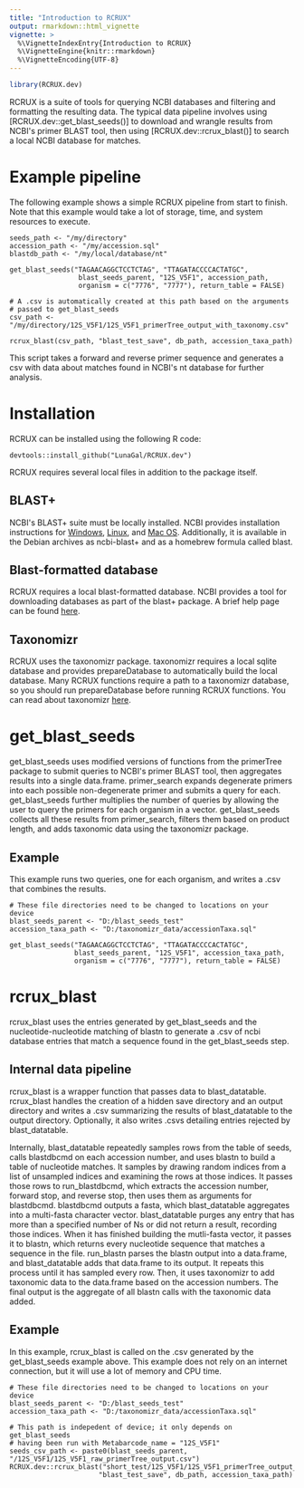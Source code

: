```yaml
---
title: "Introduction to RCRUX"
output: rmarkdown::html_vignette
vignette: >
  %\VignetteIndexEntry{Introduction to RCRUX}
  %\VignetteEngine{knitr::rmarkdown}
  %\VignetteEncoding{UTF-8}
---
```





```r
library(RCRUX.dev)
```

RCRUX is a suite of tools for querying NCBI databases and filtering and formatting the resulting data. The typical data pipeline involves using [RCRUX.dev::get_blast_seeds()] to download and wrangle results from NCBI's primer BLAST tool, then using [RCRUX.dev::rcrux_blast()] to search a local NCBI database for matches.

# Example pipeline

The following example shows a simple RCRUX pipeline from start to finish. Note that this example would take a lot of storage, time, and system resources to execute.

```
seeds_path <- "/my/directory"
accession_path <- "/my/accession.sql"
blastdb_path <- "/my/local/database/nt"

get_blast_seeds("TAGAACAGGCTCCTCTAG", "TTAGATACCCCACTATGC",
                 blast_seeds_parent, "12S_V5F1", accession_path,
                 organism = c("7776", "7777"), return_table = FALSE)

# A .csv is automatically created at this path based on the arguments
# passed to get_blast_seeds
csv_path <- "/my/directory/12S_V5F1/12S_V5F1_primerTree_output_with_taxonomy.csv"

rcrux_blast(csv_path, "blast_test_save", db_path, accession_taxa_path)
```

This script takes a forward and reverse primer sequence and generates a csv with data about matches found in NCBI's nt database for further analysis.

# Installation

RCRUX can be installed using the following R code:

```
devtools::install_github("LunaGal/RCRUX.dev")
```

RCRUX requires several local files in addition to the package itself.

## BLAST+

NCBI's BLAST+ suite must be locally installed. NCBI provides installation instructions for [Windows](https://www.ncbi.nlm.nih.gov/books/NBK52637/), [Linux](https://www.ncbi.nlm.nih.gov/books/NBK52640/), and [Mac OS](https://www.ncbi.nlm.nih.gov/books/NBK569861/). Additionally, it is available in the Debian archives as ncbi-blast+ and as a homebrew formula called blast.

## Blast-formatted database

RCRUX requires a local blast-formatted database. NCBI provides a tool for downloading databases as part of the blast+ package. A brief help page can be found [here](https://www.ncbi.nlm.nih.gov/books/NBK569850/).

## Taxonomizr

RCRUX uses the taxonomizr package. taxonomizr requires a local sqlite database and provides prepareDatabase to automatically build the local database. Many RCRUX functions require a path to a taxonomizr database, so you should run prepareDatabase before running RCRUX functions. You can read about taxonomizr [here](https://cran.r-project.org/web/packages/taxonomizr/vignettes/usage.html).

# get_blast_seeds

get_blast_seeds uses modified versions of functions from the primerTree package to submit queries to NCBI's primer BLAST tool, then aggregates results into a single data.frame. primer_search expands degenerate primers into each possible non-degenerate primer and submits a query for each. get_blast_seeds further multiplies the number of queries by allowing the user to query the primers for each organism in a vector. get_blast_seeds collects all these results from primer_search, filters them based on product length, and adds taxonomic data using the taxonomizr package.

## Example

This example runs two queries, one for each organism, and writes a .csv that combines the results.

```
# These file directories need to be changed to locations on your device
blast_seeds_parent <- "D:/blast_seeds_test"
accession_taxa_path <- "D:/taxonomizr_data/accessionTaxa.sql"

get_blast_seeds("TAGAACAGGCTCCTCTAG", "TTAGATACCCCACTATGC",
                blast_seeds_parent, "12S_V5F1", accession_taxa_path,
                organism = c("7776", "7777"), return_table = FALSE)
```

# rcrux_blast

rcrux_blast uses the entries generated by get_blast_seeds and the nucleotide-nucleotide matching of blastn to generate a .csv of ncbi database entries that match a sequence found in the get_blast_seeds step.

## Internal data pipeline

rcrux_blast is a wrapper function that passes data to blast_datatable. rcrux_blast handles the creation of a hidden save directory and an output directory and writes a .csv summarizing the results of blast_datatable to the output directory. Optionally, it also writes .csvs detailing entries rejected by blast_datatable.

Internally, blast_datatable repeatedly samples rows from the table of seeds, calls blastdbcmd on each accession number, and uses blastn to build a table of nucleotide matches. It samples by drawing random indices from a list of unsampled indices and examining the rows at those indices. It passes those rows to run_blastdbcmd, which extracts the accession number, forward stop, and reverse stop, then uses them as arguments for blastdbcmd. blastdbcmd outputs a fasta, which blast_datatable aggregates into a multi-fasta character vector. blast_datatable purges any entry that has more than a specified number of Ns or did not return a result, recording those indices. When it has finished building the mutli-fasta vector, it passes it to blastn, which returns every nucleotide sequence that matches a sequence in the file. run_blastn parses the blastn output into a data.frame, and blast_datatable adds that data.frame to its output. It repeats this process until it has sampled every row. Then, it uses taxonomizr to add taxonomic data to the data.frame based on the accession numbers. The final output is the aggregate of all blastn calls with the taxonomic data added.

## Example

In this example, rcrux_blast is called on the .csv generated by the get_blast_seeds example above. This example does not rely on an internet connection, but it will use a lot of memory and CPU time.

```
# These file directories need to be changed to locations on your device
blast_seeds_parent <- "D:/blast_seeds_test"
accession_taxa_path <- "D:/taxonomizr_data/accessionTaxa.sql"

# This path is indepedent of device; it only depends on get_blast_seeds
# having been run with Metabarcode_name = "12S_V5F1"
seeds_csv_path <- paste0(blast_seeds_parent, "/12S_V5F1/12S_V5F1_raw_primerTree_output.csv")
RCRUX.dev::rcrux_blast("short_test/12S_V5F1/12S_V5F1_primerTree_output_with_taxonomy.csv",
                      "blast_test_save", db_path, accession_taxa_path)
```
